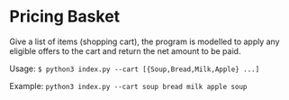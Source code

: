 # Pricing Basket

Give a list of items (shopping cart), the program is modelled to apply any eligible offers to the cart and return the net amount to be paid.

Usage: `$ python3 index.py --cart [{Soup,Bread,Milk,Apple} ...]`

Example: `python3 index.py --cart soup bread milk apple soup`
